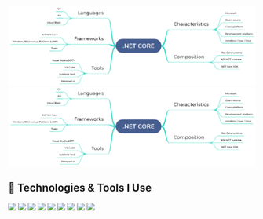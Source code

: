 <a href="#">
<img src="img/dot-net-core-light.png?sanitize=true#gh-light-mode-only">
<img src="img/dot-net-core-light.png?sanitize=true#gh-dark-mode-only">
</a>

## 🔧 Technologies & Tools I Use
<a href="#"><img src="https://img.shields.io/badge/Visual_Studio-_.svg?logo=visualstudio"></a>
<a href="#"><img src="https://img.shields.io/badge/VS_Code-_.svg?logo=visualstudiocode"></a>
<a href="#"><img src="https://img.shields.io/badge/IntelliJ_IDEA-_.svg?logo=intellijidea"></a>
<a href="#"><img src="https://img.shields.io/badge/Git-_.svg?logo=git"></a>
<a href="#"><img src="https://img.shields.io/badge/C_Sharp-_.svg?logo=dotnet"></a>
<a href="#"><img src="https://img.shields.io/badge/Visual_Basic-_.svg?logo=dotnet"></a>
<a href="#"><img src="https://img.shields.io/badge/Java-_.svg?logo=java"></a>
<a href="#"><img src="https://img.shields.io/badge/PHP-_.svg?logo=php"></a>
<a href="#"><img src="https://img.shields.io/badge/Blazor_WebAssembly-_.svg?logo=blazor"></a>
